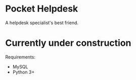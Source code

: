 Pocket Helpdesk
===============

A helpdesk specialist's best friend.

# Currently under construction

Requirements:
* MySQL
* Python 3+
